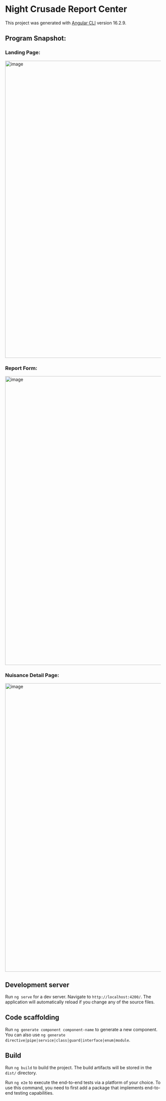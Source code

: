 # Night Crusade Report Center

This project was generated with [Angular CLI](https://github.com/angular/angular-cli) version 16.2.9.

## Program Snapshot:
### Landing Page: 
<img width="960" alt="image" src="https://github.com/SSSam/Night-Crusade--Report-Center/assets/72668861/16608b99-a13c-4856-ad92-23649bd1cae0">

### Report Form:
<img width="933" alt="image" src="https://github.com/SSSam/Night-Crusade--Report-Center/assets/72668861/089ce503-7dd9-4b20-bd1f-06ea270fd1fa">

### Nuisance Detail Page:
<img width="932" alt="image" src="https://github.com/SSSam/Night-Crusade--Report-Center/assets/72668861/6f8f6098-f255-4a53-be84-fcb044a3d2d6">

## Development server

Run `ng serve` for a dev server. Navigate to `http://localhost:4200/`. The application will automatically reload if you change any of the source files.

## Code scaffolding

Run `ng generate component component-name` to generate a new component. You can also use `ng generate directive|pipe|service|class|guard|interface|enum|module`.

## Build

Run `ng build` to build the project. The build artifacts will be stored in the `dist/` directory.

Run `ng e2e` to execute the end-to-end tests via a platform of your choice. To use this command, you need to first add a package that implements end-to-end testing capabilities.
